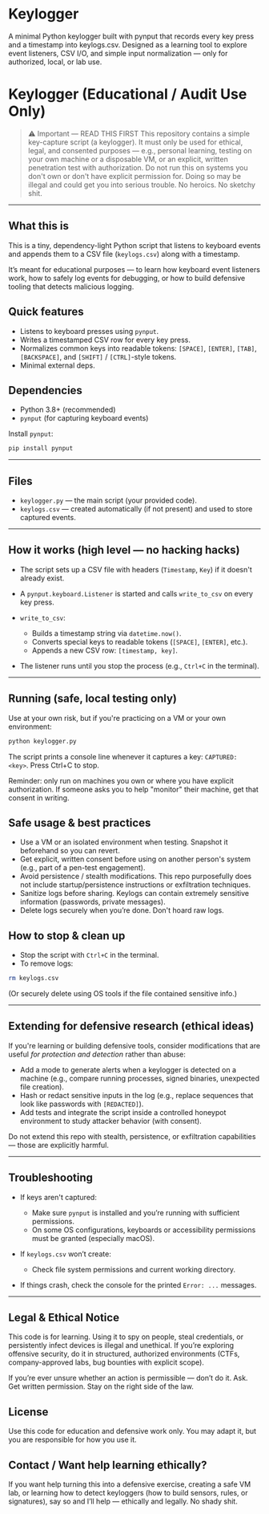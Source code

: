 # Keylogger
A minimal Python keylogger built with pynput that records every key press and a timestamp into keylogs.csv. Designed as a learning tool to explore event listeners, CSV I/O, and simple input normalization — only for authorized, local, or lab use. 

# Keylogger (Educational / Audit Use Only)

> ⚠️ Important — READ THIS FIRST
> This repository contains a simple key-capture script (a keylogger). It must only be used for ethical, legal, and consented purposes — e.g., personal learning, testing on your own machine or a disposable VM, or an explicit, written penetration test with authorization.
> Do not run this on systems you don't own or don't have explicit permission for. Doing so may be illegal and could get you into serious trouble. No heroics. No sketchy shit.

---

## What this is

This is a tiny, dependency-light Python script that listens to keyboard events and appends them to a CSV file (`keylogs.csv`) along with a timestamp.

It’s meant for educational purposes — to learn how keyboard event listeners work, how to safely log events for debugging, or how to build defensive tooling that detects malicious logging.

## Quick features

* Listens to keyboard presses using `pynput`.
* Writes a timestamped CSV row for every key press.
* Normalizes common keys into readable tokens: `[SPACE]`, `[ENTER]`, `[TAB]`, `[BACKSPACE]`, and `[SHIFT]` / `[CTRL]`-style tokens.
* Minimal external deps.

## Dependencies

* Python 3.8+ (recommended)
* `pynput` (for capturing keyboard events)

Install `pynput`:

```bash
pip install pynput
```

---

## Files

* `keylogger.py` — the main script (your provided code).
* `keylogs.csv` — created automatically (if not present) and used to store captured events.

---

## How it works (high level — no hacking hacks)

* The script sets up a CSV file with headers (`Timestamp`, `Key`) if it doesn't already exist.
* A `pynput.keyboard.Listener` is started and calls `write_to_csv` on every key press.
* `write_to_csv`:

  * Builds a timestamp string via `datetime.now()`.
  * Converts special keys to readable tokens (`[SPACE]`, `[ENTER]`, etc.).
  * Appends a new CSV row: `[timestamp, key]`.
* The listener runs until you stop the process (e.g., `Ctrl+C` in the terminal).

---

## Running (safe, local testing only)

Use at your own risk, but if you're practicing on a VM or your own environment:

```bash
python keylogger.py
```

The script prints a console line whenever it captures a key: `CAPTURED: <key>`. Press Ctrl+C to stop.

Reminder: only run on machines you own or where you have explicit authorization. If someone asks you to help "monitor" their machine, get that consent in writing.


## Safe usage & best practices

* Use a VM or an isolated environment when testing. Snapshot it beforehand so you can revert.
* Get explicit, written consent before using on another person's system (e.g., part of a pen-test engagement).
* Avoid persistence / stealth modifications. This repo purposefully does not include startup/persistence instructions or exfiltration techniques.
* Sanitize logs before sharing. Keylogs can contain extremely sensitive information (passwords, private messages).
* Delete logs securely when you’re done. Don't hoard raw logs.

## How to stop & clean up

* Stop the script with `Ctrl+C` in the terminal.
* To remove logs:

```bash
rm keylogs.csv
```

(Or securely delete using OS tools if the file contained sensitive info.)

---

## Extending for defensive research (ethical ideas)

If you're learning or building defensive tools, consider modifications that are useful *for protection and detection* rather than abuse:

* Add a mode to generate alerts when a keylogger is detected on a machine (e.g., compare running processes, signed binaries, unexpected file creation).
* Hash or redact sensitive inputs in the log (e.g., replace sequences that look like passwords with `[REDACTED]`).
* Add tests and integrate the script inside a controlled honeypot environment to study attacker behavior (with consent).

Do not extend this repo with stealth, persistence, or exfiltration capabilities — those are explicitly harmful.

---

## Troubleshooting

* If keys aren't captured:

  * Make sure `pynput` is installed and you’re running with sufficient permissions.
  * On some OS configurations, keyboards or accessibility permissions must be granted (especially macOS).
* If `keylogs.csv` won’t create:

  * Check file system permissions and current working directory.
* If things crash, check the console for the printed `Error: ...` messages.

---

## Legal & Ethical Notice

This code is for learning. Using it to spy on people, steal credentials, or persistently infect devices is illegal and unethical. If you’re exploring offensive security, do it in structured, authorized environments (CTFs, company-approved labs, bug bounties with explicit scope).

If you’re ever unsure whether an action is permissible — don’t do it. Ask. Get written permission. Stay on the right side of the law.


## License

Use this code for education and defensive work only. You may adapt it, but you are responsible for how you use it.

## Contact / Want help learning ethically?

If you want help turning this into a defensive exercise, creating a safe VM lab, or learning how to detect keyloggers (how to build sensors, rules, or signatures), say so and I’ll help — ethically and legally. No shady shit. 

